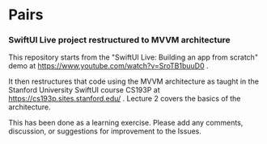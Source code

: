 # Pairs
### SwiftUI Live project restructured to MVVM architecture

This repository starts from the "SwiftUI Live: Building an app from scratch" demo at https://www.youtube.com/watch?v=SroTB1buuD0 .

It then restructures that code using the MVVM architecture as taught in the Stanford University SwiftUI course CS193P at https://cs193p.sites.stanford.edu/ . Lecture 2 covers the basics of the architecture.

This has been done as a learning exercise. Please add any comments, discussion, or suggestions for improvement to the Issues.
